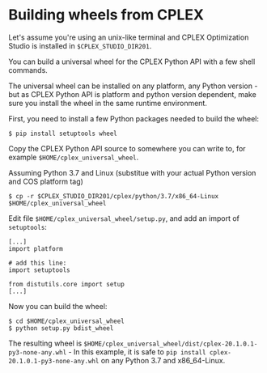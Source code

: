 # Building wheels from CPLEX

Let's assume you're using an unix-like terminal and CPLEX Optimization Studio is installed in `$CPLEX_STUDIO_DIR201`.

You can build a universal wheel for the CPLEX Python API with a few shell commands.

The universal wheel can be installed
on any platform, any Python version - but as CPLEX Python API is platform and python version dependent, make
sure you install the wheel in the same runtime environment.

First, you need to install a few Python packages needed to build the wheel:

```
$ pip install setuptools wheel
```

Copy the CPLEX Python API source to somewhere you can write to, for example `$HOME/cplex_universal_wheel`.

Assuming Python 3.7 and Linux (substitue with your actual Python version and COS platform tag)
```
$ cp -r $CPLEX_STUDIO_DIR201/cplex/python/3.7/x86_64-Linux $HOME/cplex_universal_wheel
```

Edit file `$HOME/cplex_universal_wheel/setup.py`, and add an import of `setuptools`:
```
[...]
import platform

# add this line:
import setuptools

from distutils.core import setup
[...]
```
Now you can build the wheel:
```
$ cd $HOME/cplex_universal_wheel
$ python setup.py bdist_wheel
```

The resulting wheel is `$HOME/cplex_universal_wheel/dist/cplex-20.1.0.1-py3-none-any.whl` -
In this example, it is safe to `pip install cplex-20.1.0.1-py3-none-any.whl` on any Python 3.7
and x86_64-Linux.

